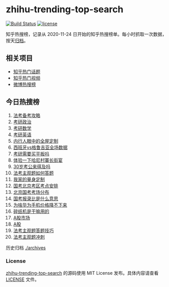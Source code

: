 # zhihu-trending-top-search

[![Build Status](https://github.com/justjavac/zhihu-trending-top-search/workflows/ci/badge.svg?branch=main)](https://github.com/justjavac/zhihu-trending-top-search/actions)
[![license](https://img.shields.io/github/license/justjavac/zhihu-trending-top-search)](https://github.com/justjavac/zhihu-trending-top-search/blob/main/LICENSE)

知乎热搜榜，记录从 2020-11-24 日开始的知乎热搜榜单。每小时抓取一次数据，按天[归档](./archives)。

## 相关项目

- [知乎热门话题](https://github.com/justjavac/zhihu-trending-hot-questions)
- [知乎热门视频](https://github.com/justjavac/zhihu-trending-hot-video)
- [微博热搜榜](https://github.com/justjavac/weibo-trending-hot-search)

## 今日热搜榜

<!-- BEGIN -->
<!-- 最后更新时间 Mon Nov 20 2023 19:06:40 GMT+0800 (China Standard Time) -->

1. [法考备考攻略](https://www.zhihu.com/search?q=%E6%B3%95%E8%80%83%E5%A4%87%E8%80%83%E6%94%BB%E7%95%A5)
1. [考研政治](https://www.zhihu.com/search?q=%E8%80%83%E7%A0%94%E6%94%BF%E6%B2%BB)
1. [考研数学](https://www.zhihu.com/search?q=%E8%80%83%E7%A0%94%E6%95%B0%E5%AD%A6)
1. [考研英语](https://www.zhihu.com/search?q=%E8%80%83%E7%A0%94%E8%8B%B1%E8%AF%AD)
1. [内行人眼中的全屋定制](https://www.zhihu.com/search?q=%E5%86%85%E8%A1%8C%E4%BA%BA%E7%9C%BC%E4%B8%AD%E7%9A%84%E5%85%A8%E5%B1%8B%E5%AE%9A%E5%88%B6)
1. [西班牙vs格鲁吉亚全场数据](https://www.zhihu.com/search?q=%E8%A5%BF%E7%8F%AD%E7%89%99vs%E6%A0%BC%E9%B2%81%E5%90%89%E4%BA%9A%E5%85%A8%E5%9C%BA%E6%95%B0%E6%8D%AE)
1. [考研需要买平板吗](https://www.zhihu.com/search?q=%E8%80%83%E7%A0%94%E9%9C%80%E8%A6%81%E4%B9%B0%E5%B9%B3%E6%9D%BF%E5%90%97)
1. [体验一下哈尼村寨长街宴](https://www.zhihu.com/search?q=%E4%BD%93%E9%AA%8C%E4%B8%80%E4%B8%8B%E5%93%88%E5%B0%BC%E6%9D%91%E5%AF%A8%E9%95%BF%E8%A1%97%E5%AE%B4)
1. [30岁考公来得及吗](https://www.zhihu.com/search?q=30%E5%B2%81%E8%80%83%E5%85%AC%E6%9D%A5%E5%BE%97%E5%8F%8A%E5%90%97)
1. [法考主观题如何答题](https://www.zhihu.com/search?q=%E6%B3%95%E8%80%83%E4%B8%BB%E8%A7%82%E9%A2%98%E5%A6%82%E4%BD%95%E7%AD%94%E9%A2%98)
1. [我家的量身定制](https://www.zhihu.com/search?q=%E6%88%91%E5%AE%B6%E7%9A%84%E9%87%8F%E8%BA%AB%E5%AE%9A%E5%88%B6)
1. [国考北京考区考点安排](https://www.zhihu.com/search?q=%E5%9B%BD%E8%80%83%E5%8C%97%E4%BA%AC%E8%80%83%E5%8C%BA%E8%80%83%E7%82%B9%E5%AE%89%E6%8E%92)
1. [北京国考考场分布](https://www.zhihu.com/search?q=%E5%8C%97%E4%BA%AC%E5%9B%BD%E8%80%83%E8%80%83%E5%9C%BA%E5%88%86%E5%B8%83)
1. [国考报录比是什么意思](https://www.zhihu.com/search?q=%E5%9B%BD%E8%80%83%E6%8A%A5%E5%BD%95%E6%AF%94%E6%98%AF%E4%BB%80%E4%B9%88%E6%84%8F%E6%80%9D)
1. [为啥华为手机价格降不下来](https://www.zhihu.com/search?q=%E4%B8%BA%E5%95%A5%E5%8D%8E%E4%B8%BA%E6%89%8B%E6%9C%BA%E4%BB%B7%E6%A0%BC%E9%99%8D%E4%B8%8D%E4%B8%8B%E6%9D%A5)
1. [碎纸机是干嘛用的](https://www.zhihu.com/search?q=%E7%A2%8E%E7%BA%B8%E6%9C%BA%E6%98%AF%E5%B9%B2%E5%98%9B%E7%94%A8%E7%9A%84)
1. [A股市场](https://www.zhihu.com/search?q=A%E8%82%A1%E5%B8%82%E5%9C%BA)
1. [A股](https://www.zhihu.com/search?q=A%E8%82%A1)
1. [法考主观题答题技巧](https://www.zhihu.com/search?q=%E6%B3%95%E8%80%83%E4%B8%BB%E8%A7%82%E9%A2%98%E7%AD%94%E9%A2%98%E6%8A%80%E5%B7%A7)
1. [法考主观题冲刺](https://www.zhihu.com/search?q=%E6%B3%95%E8%80%83%E4%B8%BB%E8%A7%82%E9%A2%98%E5%86%B2%E5%88%BA)

<!-- END -->

历史归档 [./archives](./archives)

### License

[zhihu-trending-top-search](https://github.com/justjavac/zhihu-trending-top-search) 的源码使用 MIT License
发布。具体内容请查看 [LICENSE](./LICENSE) 文件。
